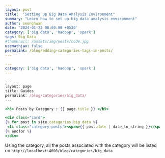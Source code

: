```yaml
---
layout: post
title:  "Setting up Big Data Analysis Environment"
summary: "Learn how to set up big data analysis environment"
author: seunghwan
date: '2024-01-22 00:00:00 +0530'
category: ['big data', 'hadoop', 'spark']
tags: Big Data
#thumbnail: /assets/img/posts/code.jpg
usemathjax: false
permalink: /blog/adding-categories-tags-in-posts/
---
```


```yml
---
category: ['big data', 'hadoop', 'spark']
---
```

```jsx
---
layout: page
title: Guides
permalink: /blog/categories/big_data/
---

<h5> Posts by Category : {{ page.title }} </h5>

<div class="card">
{% for post in site.categories.big_data %}
 <li class="category-posts"><span>{{ post.date | date_to_string }}</span> &nbsp; <a href="{{ post.url }}">{{ post.title }}</a></li>
{% endfor %}
</div>
```

Using the category, all the posts associated with the category will be listed on
`http://localhost:4000/blog/categories/big_data`